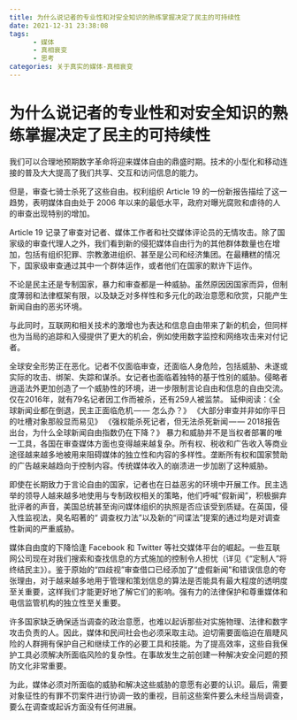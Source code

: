 ```yaml
---
title: 为什么说记者的专业性和对安全知识的熟练掌握决定了民主的可持续性
date: 2021-12-31 23:38:08
tags:
      - 媒体
      - 真相衰变
      - 思考
categories: 关于真实的媒体-真相衰变
---
```

# 为什么说记者的专业性和对安全知识的熟练掌握决定了民主的可持续性 #

我们可以合理地预期数字革命将迎来媒体自由的鼎盛时期。技术的小型化和移动连接的普及大大提高了我们共享、交互和访问信息的能力。

但是，审查七骑士杀死了这些自由。权利组织 Article 19 的一份新报告描绘了这一趋势，表明媒体自由处于 2006 年以来的最低水平，政府对曝光腐败和虐待的人的审查出现特别的增加。

Article 19 记录了审查对记者、媒体工作者和社交媒体评论员的无情攻击。除了国家级的审查代理人之外，我们看到新的侵犯媒体自由行为的其他群体数量也在增加，包括有组织犯罪、宗教激进组织、甚至是公司和经济集团。在最糟糕的情况下，国家级审查通过其中一个群体运作，或者他们在国家的默许下运作。

不论是民主还是专制国家，暴力和审查都是一种威胁。虽然原因因国家而异，但制度薄弱和法律框架有限，以及缺乏对多样性和多元化的政治意愿和欣赏，只能产生新闻自由的恶劣环境。

与此同时，互联网和相关技术的激增也为表达和信息自由带来了新的机会，但同样也为当局的追踪和入侵提供了更大的机会，例如使用数字监控和网络攻击来对付记者。

全球安全形势正在恶化。记者不仅面临审查，还面临人身危险，包括威胁、未遂或实际的攻击、绑架、失踪和谋杀。女记者也面临着独特的基于性别的威胁。侵略者逍遥法外更加创造了一个威胁性的环境，进一步限制言论自由和信息的自由交流。仅在2016年，就有79名记者因工作而被杀，还有259人被监禁。
延伸阅读：《全球新闻业都在倒退，民主正面临危机 — — 怎么办？》
《大部分审查并非如你平日的吐槽对象那般显而易见》
《强权能杀死记者，但无法杀死新闻 — — 2018报告出台，为什么全球新闻自由指数仍在下降？》
暴力和威胁并不是当权者部署的唯一工具，各国在审查媒体方面也变得越来越复杂。所有权、税收和广告收入等商业途径越来越多地被用来阻碍媒体的独立性和内容的多样性。垄断所有权和国家赞助的广告越来越趋向于控制内容。传统媒体收入的崩溃进一步加剧了这种威胁。

即使在长期致力于言论自由的国家，记者也在日益恶劣的环境中开展工作。民主选举的领导人越来越多地使用与专制政权相关的策略，他们呼喊“假新闻”，积极摒弃批评者的声音，美国总统甚至询问媒体组织的执照是否应该受到质疑。在英国，侵入性监视法，臭名昭著的“ 调查权力法”以及新的“间谍法”提案的通过均是对调查性新闻的严重威胁。

媒体自由度的下降恰逢 Facebook 和 Twitter 等社交媒体平台的崛起。一些互联网公司现在对我们搜索和查找信息的方式施加的控制令人担忧（详见《“定制人”将终结民主》）。鉴于原始的“四歧视”审查借口已经添加了“虚假新闻”和错误信息的夸张理由，对于越来越多地用于管理和策划信息的算法是否能具有最大程度的透明度至关重要，这样我们才能更好地了解它们的影响。强有力的法律保护和尊重媒体和电信监管机构的独立性至关重要。

许多国家缺乏确保适当调查的政治意愿，也难以起诉那些对实施物理、法律和数字攻击负责的人。因此，媒体和民间社会也必须采取主动。迫切需要面临迫在眉睫风险的人群拥有保护自己和继续工作的必要工具和技能。为了提高效率，这些自我保护工具必须解决所面临风险的复杂性。在事故发生之前创建一种解决安全问题的预防文化非常重要。

为此，媒体必须对所面临的威胁和解决这些威胁的意愿有必要的认识。最后，需要对象征性的有罪不罚案件进行协调一致的重视，目前这些案件要么未经当局调查，要么在调查或起诉方面没有任何进展。